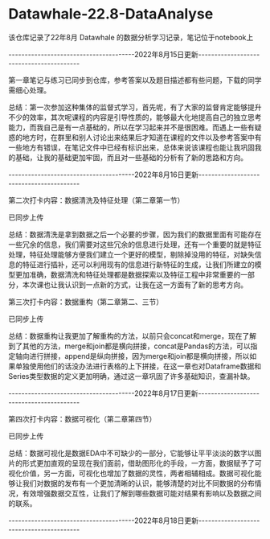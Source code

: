 # Datawhale-22.8-DataAnalyse
该仓库记录了22年8月 Datawhale 的数据分析学习记录，笔记位于notebook上

---------------------------------------2022年8月15日更新-----------------------------------------

第一章笔记与练习已同步到仓库，参考答案以及题目描述都有些问题，下载的同学需细心处理。

总结：第一次参加这种集体的监督式学习，首先呢，有了大家的监督肯定能够提升不少的效率，其次呢课程的内容是引导性质的，能够最大化地提高自己的独立思考能力，而我自己是有一点基础的，所以在学习起来并不是很困难。而遇上一些有疑惑的地方时，在群里和别人讨论出来结果后才知道在课程的文件以及参考答案中有一些地方有错误，在笔记文件中已经有标识出来，总体来说该课程也能让我巩固我的基础，让我的基础更加牢固，而且对一些基础的分析有了新的思路和方向。

---------------------------------------2022年8月16日更新-----------------------------------------

第二次打卡内容：数据清洗及特征处理（第二章第一节）

已同步上传

总结：数据清洗是拿到数据之后一个必要的步骤，因为我们的数据里面有可能存在一些冗余的信息，我们需要对这些冗余的信息进行处理，还有一个重要的就是特征处理，特征处理能够方便我们建立一个更好的模型，剔除掉没用的特征，对缺失信息的特征进行插补，还可以利用现有的信息进行新特征的生成，让我们所建立的模型更加准确，数据清洗和特征处理都是数据探索以及特征工程中非常重要的一部分，本次课也让我认识到一点新的方式，让我在这一方面有了新的思考方向。


第三次打卡内容：数据重构（第二章第二、三节）

已同步上传


总结：数据重构让我更加了解重构的方法，以前只会concat和merge，现在了解到了其他的方法，merge和join都是横向拼接，concat是Pandas的方法，可以指定轴向进行拼接，append是纵向拼接，因为merge和join都是横向拼接，所以如果单独使用他们的话没办法进行表格的上下拼接，在这一章也对Dataframe数据和Series类型数据的定义更加明确，通过这一章巩固了许多基础知识，查漏补缺。


---------------------------------------2022年8月17日更新-----------------------------------------

第四次打卡内容：数据可视化（第二章第四节）

已同步上传


总结：数据可视化是数据EDA中不可缺少的一部分，它能够让平平淡淡的数字以图片的形式更加直观的呈现在我们面前，借助图形化的手段，一方面，数据赋予了可视化价值，另一方面，可视化也增加了数据的灵性，两者相辅相成。数据可视化能够让我们对数据的发布有一个更加清晰的认识，能够清楚的对比不同数据的分布情况，有效增强数据交互性，让我们了解到哪些数据可能对结果有影响以及数据之间的联系。

---------------------------------------2022年8月18日更新-----------------------------------------

